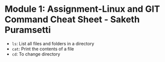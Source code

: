 # Module 1: Assignment-Linux and GIT Command Cheat Sheet - Saketh Puramsetti

- `ls`: List all files and folders in a directory
- `cat`: Print the contents of a file
- `cd`: To change directory